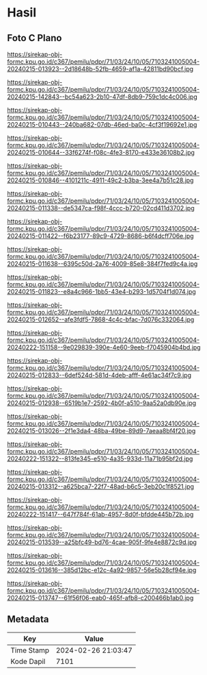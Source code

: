 # Hasil

## Foto C Plano

https://sirekap-obj-formc.kpu.go.id/c367/pemilu/pdpr/71/03/24/10/05/7103241005004-20240215-013923--2d18648b-52fb-4659-af1a-42811bd90bcf.jpg

https://sirekap-obj-formc.kpu.go.id/c367/pemilu/pdpr/71/03/24/10/05/7103241005004-20240215-142843--bc54a623-2b10-47df-8db9-759c1dc4c006.jpg

https://sirekap-obj-formc.kpu.go.id/c367/pemilu/pdpr/71/03/24/10/05/7103241005004-20240215-010443--240ba682-07db-46ed-ba0c-4cf3f19692e1.jpg

https://sirekap-obj-formc.kpu.go.id/c367/pemilu/pdpr/71/03/24/10/05/7103241005004-20240215-010644--33f6274f-f08c-4fe3-8170-e433e36108b2.jpg

https://sirekap-obj-formc.kpu.go.id/c367/pemilu/pdpr/71/03/24/10/05/7103241005004-20240215-010846--4101211c-4911-49c2-b3ba-3ee4a7b51c28.jpg

https://sirekap-obj-formc.kpu.go.id/c367/pemilu/pdpr/71/03/24/10/05/7103241005004-20240215-011338--de5347ca-f98f-4ccc-b720-02cd411d3702.jpg

https://sirekap-obj-formc.kpu.go.id/c367/pemilu/pdpr/71/03/24/10/05/7103241005004-20240215-011422--f6b23177-89c9-4729-8686-b6f4dcff706e.jpg

https://sirekap-obj-formc.kpu.go.id/c367/pemilu/pdpr/71/03/24/10/05/7103241005004-20240215-011638--6395c50d-2a76-4009-85e8-384f7fed9c4a.jpg

https://sirekap-obj-formc.kpu.go.id/c367/pemilu/pdpr/71/03/24/10/05/7103241005004-20240215-011823--e8a4c966-1bb5-43e4-b293-1d5704f1d074.jpg

https://sirekap-obj-formc.kpu.go.id/c367/pemilu/pdpr/71/03/24/10/05/7103241005004-20240215-012652--afe3fdf5-7868-4c4c-bfac-7d076c332064.jpg

https://sirekap-obj-formc.kpu.go.id/c367/pemilu/pdpr/71/03/24/10/05/7103241005004-20240222-151158--9e029839-390e-4e60-9eeb-f7045904b4bd.jpg

https://sirekap-obj-formc.kpu.go.id/c367/pemilu/pdpr/71/03/24/10/05/7103241005004-20240215-012833--6def524d-581d-4deb-afff-4e61ac34f7c9.jpg

https://sirekap-obj-formc.kpu.go.id/c367/pemilu/pdpr/71/03/24/10/05/7103241005004-20240215-012938--6519b1e7-2592-4b0f-a510-9aa52a0db90e.jpg

https://sirekap-obj-formc.kpu.go.id/c367/pemilu/pdpr/71/03/24/10/05/7103241005004-20240215-013026--2f1e3da4-48ba-49be-89d9-7aeaa8bf4f20.jpg

https://sirekap-obj-formc.kpu.go.id/c367/pemilu/pdpr/71/03/24/10/05/7103241005004-20240222-151322--813fe345-e510-4a35-933d-11a71b95bf2d.jpg

https://sirekap-obj-formc.kpu.go.id/c367/pemilu/pdpr/71/03/24/10/05/7103241005004-20240215-013312--a625bca7-22f7-48ad-b6c5-3eb20c1f8521.jpg

https://sirekap-obj-formc.kpu.go.id/c367/pemilu/pdpr/71/03/24/10/05/7103241005004-20240222-151417--647f784f-61ab-4957-8d0f-bfdde445b72b.jpg

https://sirekap-obj-formc.kpu.go.id/c367/pemilu/pdpr/71/03/24/10/05/7103241005004-20240215-013539--a25bfc49-bd76-4cae-905f-9fe4e8872c9d.jpg

https://sirekap-obj-formc.kpu.go.id/c367/pemilu/pdpr/71/03/24/10/05/7103241005004-20240215-013616--385d12bc-e12c-4a92-9857-56e5b28cf94e.jpg

https://sirekap-obj-formc.kpu.go.id/c367/pemilu/pdpr/71/03/24/10/05/7103241005004-20240215-013747--61f56f06-eab0-465f-afb8-c200466b1ab0.jpg


## Metadata

| Key        | Value               |
| ---------- | ------------------- |
| Time Stamp | 2024-02-26 21:03:47 |
| Kode Dapil | 7101                |




